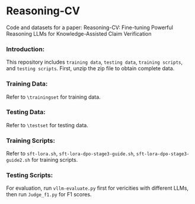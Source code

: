 # Reasoning-CV

Code and datasets for a paper: Reasoning-CV: Fine-tuning Powerful Reasoning LLMs for Knowledge-Assisted Claim
Verification

### Introduction:

This repository includes ``training data``, ``testing data``, ``training scripts``, and ``testing scripts``. First, unzip the zip file to obtain complete data.


### Training Data:

Refer to ``\trainingset`` for training data.

### Testing Data:

Refer to ``\testset`` for testing data.

### Training Scripts:

Refer to ``sft-lora.sh``, ``sft-lora-dpo-stage3-guide.sh``, ``sft-lora-dpo-stage3-guide2.sh`` for training scripts.

### Testing Scripts:

For evaluation, run ``vllm-evaluate.py`` first for vericities with different LLMs, then run ``Judge_f1.py`` for F1
scores.
